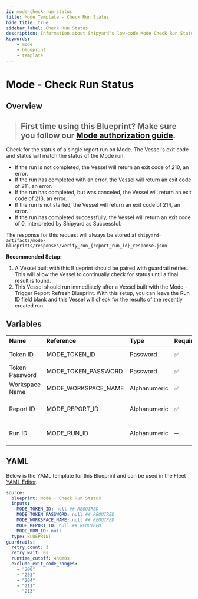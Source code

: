 ```yaml
---
id: mode-check-run-status
title: Mode Template - Check Run Status
hide_title: true
sidebar_label: Check Run Status
description: Information about Shipyard's low-code Mode Check Run Status blueprint. Verify the status of a recently triggered Mode report.
keywords:
    - mode
    - blueprint
    - template
---
```


# Mode - Check Run Status

## Overview

> ## **First time using this Blueprint? Make sure you follow our [Mode authorization guide](https://www.shipyardapp.com/docs/blueprint-library/mode/mode-authorization/)**.

Check for the status of a single report run on Mode. The Vessel's exit code and status will match the status of the Mode run.

- If the run is not completed, the Vessel will return an exit code of 210, an error.
- If the run has completed with an error, the Vessel will return an exit code of 211, an error.
- If the run has completed, but was canceled, the Vessel will return an exit code of 213, an error.
- If the run is not started, the Vessel will return an exit code of 214, an error.
- If the run has completed successfully, the Vessel will return an exit code of 0, interpreted by Shipyard as Successful.

The response for this request will always be stored at `shipyard-artifacts/mode-blueprints/responses/verify_run_{report_run_id}_response.json`

**Recommended Setup:**

1. A Vessel built with this Blueprint should be paired with guardrail retries. This will allow the Vessel to continually check for status until a final result is found.
2. This Vessel should run immediately after a Vessel built with the Mode - Trigger Report Refresh Blueprint. With this setup, you can leave the Run ID field blank and this Vessel will check for the results of the recently created run.



## Variables

| Name | Reference | Type | Required | Default | Options | Description |
|:---|:---|:---|:---|:---|:---|:---|
| Token ID | MODE_TOKEN_ID | Password | :white_check_mark: | - | - | The ID of the Token used to authenticate with Mode. |
| Token Password | MODE_TOKEN_PASSWORD | Password | :white_check_mark: | - | - | The Token Password associated to the Token ID used to authenticate with Mode. |
| Workspace Name | MODE_WORKSPACE_NAME | Alphanumeric | :white_check_mark: | - | - | Typically found in the URL structure as https://app.mode.com/ACCOUNT_NAME/ |
| Report ID | MODE_REPORT_ID | Alphanumeric | :white_check_mark: | - | - | Numeric ID of the report you want to download, typically found at the end of the URL. |
| Run ID | MODE_RUN_ID | Alphanumeric | :heavy_minus_sign: | - | - | The report run ID that you want to check the status of. If connected to a "Trigger Sync" Blueprint, leave blank. |


## YAML

Below is the YAML template for this Blueprint and can be used in the Fleet [YAML Editor](../../reference/fleets/yaml-editor.md).

```yaml
source:
  blueprint: Mode - Check Run Status
  inputs:
    MODE_TOKEN_ID: null ## REQUIRED
    MODE_TOKEN_PASSWORD: null ## REQUIRED
    MODE_WORKSPACE_NAME: null ## REQUIRED
    MODE_REPORT_ID: null ## REQUIRED
    MODE_RUN_ID: null 
  type: BLUEPRINT
guardrails:
  retry_count: 1
  retry_wait: 0s
  runtime_cutoff: 4h0m0s
  exclude_exit_code_ranges:
    - "200"
    - "203"
    - "204"
    - "211"
    - "213"
```

